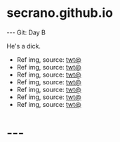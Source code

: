 # secrano.github.io

--- Git: Day B

He's a dick.

- Ref img, source: [twt@](https://x.com/LeagueOfLegends/status/1804203216311324883)
- Ref img, source: [twt@](https://x.com/BestAnimeWaifu_/status/1804129965916709369)
- Ref img, source: [twt@](https://x.com/Brrrning/status/1803625688970174952)
- Ref img, source: [twt@](https://x.com/chibiin/status/1804170434155360275)
- Ref img, source: [twt@](https://x.com/MrsChimChimLOL/status/1804169531889451291)
- Ref img, source: [twt@](https://x.com/_wizardd___/status/1804171462879694930)
- Ref img, source: [twt@](https://x.com/_mitsukiie/status/1799338977494990953)

# ---
